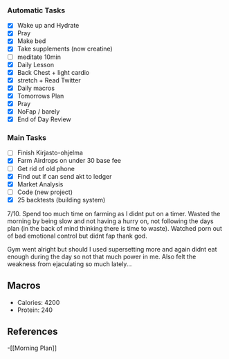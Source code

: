### Automatic Tasks
 
- [x] Wake up and Hydrate
- [x] Pray
- [x] Make bed
- [x] Take supplements (now creatine)
- [ ] meditate 10min
- [x] Daily Lesson
- [x] Back Chest + light cardio
- [x] stretch + Read Twitter
- [x] Daily macros
- [x] Tomorrows Plan
- [x] Pray
- [x] NoFap / barely
- [x] End of Day Review

### Main Tasks
 
- [ ] Finish Kirjasto-ohjelma
- [x] Farm Airdrops on under 30 base fee
- [ ] Get rid of old phone
- [x] Find out if can send akt to ledger
- [x] Market Analysis
- [ ] Code (new project)
- [x] 25 backtests (building  system)

7/10. Spend too much time on farming as I didnt put on a timer. Wasted the morning by being slow and not having a hurry on, not following the days plan (in the back of mind thinking there is time to waste). Watched porn out of bad emotional control but didnt fap thank god. 

Gym went alright but should I used supersetting more and again didnt eat enough during the day so not that much power in me. Also felt the weakness from ejaculating so much lately...
## Macros

- Calories: 4200
- Protein: 240
## References
<!-- Links to pages not referenced in the content -->
-[[Morning Plan]]